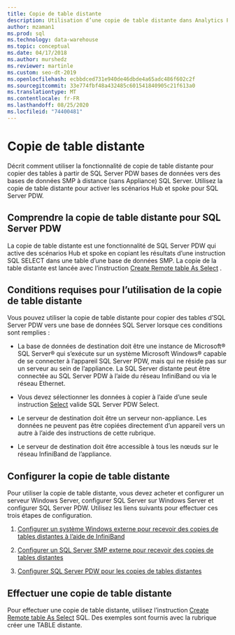 ```yaml
---
title: Copie de table distante
description: Utilisation d’une copie de table distante dans Analytics Platform System Parallel Data Warehouse.
author: mzaman1
ms.prod: sql
ms.technology: data-warehouse
ms.topic: conceptual
ms.date: 04/17/2018
ms.author: murshedz
ms.reviewer: martinle
ms.custom: seo-dt-2019
ms.openlocfilehash: ecbbdced731e940de46dbde4a65adc486f602c2f
ms.sourcegitcommit: 33e774fbf48a432485c601541840905c21f613a0
ms.translationtype: MT
ms.contentlocale: fr-FR
ms.lasthandoff: 08/25/2020
ms.locfileid: "74400481"
---
```

# <a name="remote-table-copy"></a>Copie de table distante
Décrit comment utiliser la fonctionnalité de copie de table distante pour copier des tables à partir de SQL Server PDW bases de données vers des bases de données SMP à distance (sans Appliance) SQL Server. Utilisez la copie de table distante pour activer les scénarios Hub et spoke pour SQL Server PDW.  
  
## <a name="understand-remote-table-copy-for-sql-server-pdw"></a><a name="BasicsPDE"></a>Comprendre la copie de table distante pour SQL Server PDW  
La copie de table distante est une fonctionnalité de SQL Server PDW qui active des scénarios Hub et spoke en copiant les résultats d’une instruction SQL SELECT dans une table d’une base de données SMP. La copie de la table distante est lancée avec l’instruction [Create Remote table As Select](../t-sql/statements/create-remote-table-as-select-parallel-data-warehouse.md) .  
  
## <a name="requirements-for-using-remote-table-copy"></a><a name="BasicsPrerequisites"></a>Conditions requises pour l’utilisation de la copie de table distante  
Vous pouvez utiliser la copie de table distante pour copier des tables d’SQL Server PDW vers une base de données SQL Server lorsque ces conditions sont remplies :  
  
-   La base de données de destination doit être une instance de Microsoft® SQL Server® qui s’exécute sur un système Microsoft Windows® capable de se connecter à l’appareil SQL Server PDW, mais qui ne réside pas sur un serveur au sein de l’appliance. La SQL Server distante peut être connectée au SQL Server PDW à l’aide du réseau InfiniBand ou via le réseau Ethernet.  
  
-   Vous devez sélectionner les données à copier à l’aide d’une seule instruction [Select](../t-sql/queries/select-transact-sql.md) valide SQL Server PDW Select.  
  
-   Le serveur de destination doit être un serveur non-appliance. Les données ne peuvent pas être copiées directement d’un appareil vers un autre à l’aide des instructions de cette rubrique.  
  
-   Le serveur de destination doit être accessible à tous les nœuds sur le réseau InfiniBand de l’appliance.  
  
## <a name="configure-remote-table-copy"></a><a name="ConfigureRemote"></a>Configurer la copie de table distante  
Pour utiliser la copie de table distante, vous devez acheter et configurer un serveur Windows Server, configurer SQL Server sur Windows Server et configurer SQL Server PDW. Utilisez les liens suivants pour effectuer ces trois étapes de configuration.  
  
1.  [Configurer un système Windows externe pour recevoir des copies de tables distantes à l’aide de InfiniBand](configure-an-external-windows-system-to-receive-remote-table-copies-using-infiniband.md)  
  
2.  [Configurer un SQL Server SMP externe pour recevoir des copies de tables distantes](configure-an-external-smp-sql-server-to-receive-remote-table-copies.md)  
  
3.  [Configurer SQL Server PDW pour les copies de tables distantes](configure-sql-server-pdw-for-remote-table-copies.md)  
  
## <a name="perform-a-remote-table-copy"></a><a name="PerformRemote"></a>Effectuer une copie de table distante  
Pour effectuer une copie de table distante, utilisez l’instruction [Create Remote table As Select](../t-sql/statements/create-remote-table-as-select-parallel-data-warehouse.md) SQL. Des exemples sont fournis avec la rubrique créer une TABLE distante.  
  
<!-- MISSING LINKS 
## See Also  
[Common Metadata Query Examples &#40;SQL Server PDW&#41;](../sqlpdw/common-metadata-query-examples-sql-server-pdw.md)  
-->
  
